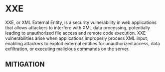 # XXE

XXE, or XML External Entity, is a security vulnerability in web applications that allows attackers to interfere with XML data processing, potentially leading to unauthorized file access and remote code execution. XXE vulnerabilities arise when applications improperly process XML input, enabling attackers to exploit external entities for unauthorized access, data exfiltration, or executing malicious commands on the server.

## MITIGATION

